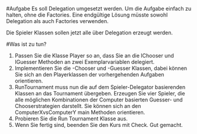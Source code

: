 #Aufgabe
Es soll Delegation umgesetzt werden. Um die Aufgabe einfach zu halten, ohne die Factories. 
Eine endgültige Lösung müsste sowohl Delegation als auch Factories verwenden.

Die Spieler Klassen sollen jetzt alle über Delegation erzeugt werden.

#Was ist zu tun?
1. Passen Sie die Klasse Player so an, dass Sie an die IChooser und IGuesser Methoden an zwei Exemplarvariablen delegiert.
2. Implementieren Sie die -Chooser und -Guesser Klassen, dabei können Sie sich an den Playerklassen der vorhergehenden 
   Aufgaben orientieren.
3. RunTournament muss nun die auf dem Spieler-Delegator basierenden Klassen an das Tournament übergeben. Erzeugen Sie vier 
   Spieler, die alle möglichen Kombinationen der Computer basierten Guesser- und Chooserstrategien darstellt.
   Sie können sich an den ComputerXvsComputerY main Methoden orientieren.
4. Probieren Sie die Run Tournament Klasse aus. 
5. Wenn Sie fertig sind, beenden Sie den Kurs mit Check. Gut gemacht.

